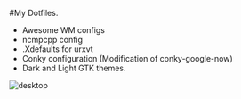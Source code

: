 #My Dotfiles.
- Awesome WM configs
- ncmpcpp config
- .Xdefaults for urxvt
- Conky configuration (Modification of conky-google-now)
- Dark and Light GTK themes.

![desktop](http://a.pomf.se/3Tp8.png)